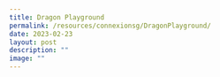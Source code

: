 ```yaml
---
title: Dragon Playground
permalink: /resources/connexionsg/DragonPlayground/
date: 2023-02-23
layout: post
description: ""
image: ""
---
```

